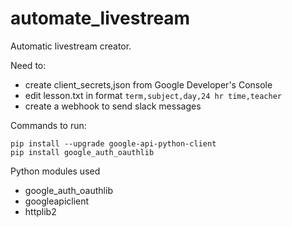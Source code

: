 # automate_livestream
Automatic livestream creator.

Need to:
- create client_secrets,json from Google Developer's Console
- edit lesson.txt in format ```term,subject,day,24 hr time,teacher```
- create a webhook to send slack messages 
  
Commands to run:

`pip install --upgrade google-api-python-client`  
`pip install google_auth_oauthlib`

Python modules used 
- google_auth_oauthlib
- googleapiclient
- httplib2
